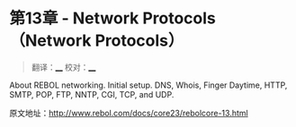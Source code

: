 # 第13章 - Network Protocols（Network Protocols）

> 翻译：[__](#) 校对：[__](#)

About REBOL networking. Initial setup. DNS, Whois, Finger Daytime, HTTP, SMTP, POP, FTP, NNTP, CGI, TCP, and UDP.

原文地址：http://www.rebol.com/docs/core23/rebolcore-13.html